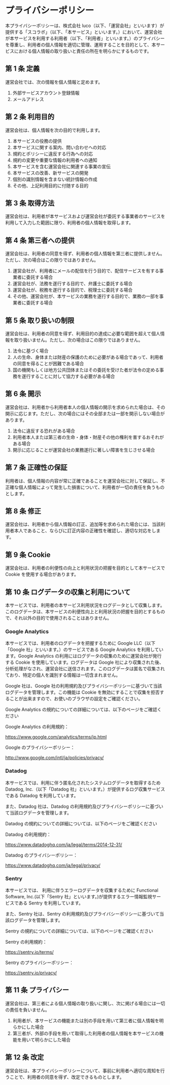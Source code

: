 # プライバシーポリシー

本プライバシーポリシーは、株式会社 luco（以下、「運営会社」といいます）が提供する「スコラボ」（以下、「本サービス」といいます。）において、運営会社が本サービスを利用する利用者（以下、「利用者」といいます。）のプライバシーを尊重し、利用者の個人情報を適切に管理、運用することを目的として、本サービスにおける個人情報の取り扱いと責任の所在を明らかにするものです。

## 第 1 条 定義

運営会社では、次の情報を個人情報と定めます。

1. 外部サービスアカウント登録情報
2. メールアドレス

## 第 2 条 利用目的

運営会社は、個人情報を次の目的で利用します。

1. 本サービスの役務の提供
2. 本サービスに関する案内、問い合わせへの対応
3. 規約とポリシーに違反する行為への対応
4. 規約の変更や重要な情報の利用者への通知
5. 本サービスを含む運営会社に関連する事業の宣伝
6. 本サービスの改善、新サービスの開発
7. 個別の識別情報を含まない統計情報の作成
8. その他、上記利用目的に付随する目的

## 第 3 条 取得方法

運営会社は、利用者が本サービスおよび運営会社が委託する事業者のサービスを利用して入力した範囲に限り、利用者の個人情報を取得します。

## 第 4 条 第三者への提供

運営会社は、利用者の同意を得ず、利用者の個人情報を第三者に提供しません。ただし、次の場合はこの限りではありません。

1. 運営会社が、利用者にメールの配信を行う目的で、配信サービスを有する事業者に委託する場合
2. 運営会社が、法務を遂行する目的で、弁護士に委託する場合
3. 運営会社が、税務を遂行する目的で、税理士に委託する場合
4. その他、運営会社が、本サービスの業務を遂行する目的で、業務の一部を事業者に委託する場合

## 第 5 条 取り扱いの制限

運営会社は、利用者の同意を得ず、利用目的の達成に必要な範囲を超えて個人情報を取り扱いません。ただし、次の場合はこの限りではありません。

1. 法令に基づく場合
2. 人の生命、身体または財産の保護のために必要がある場合であって、利用者の同意を得ることが困難である場合
3. 国の機関もしくは地方公共団体またはその委託を受けた者が法令の定める事務を遂行することに対して協力する必要がある場合

## 第 6 条 開示

運営会社は、利用者から利用者本人の個人情報の開示を求められた場合は、その開示に応じます。ただし、次の場合にはその全部または一部を開示しない場合があります。

1. 法令に違反する恐れがある場合
2. 利用者本人または第三者の生命・身体・財産その他の権利を害するおそれがある場合
3. 開示に応じることが運営会社の業務遂行に著しい障害を生じさせる場合

## 第 7 条 正確性の保証

利用者は、個人情報の内容が常に正確であることを運営会社に対して保証し、不正確な個人情報によって発生した損害について、利用者が一切の責任を負うものとします。

## 第 8 条 修正

運営会社は、利用者から個人情報の訂正、追加等を求められた場合には、当該利用者本人であること、ならびに訂正内容の正確性を確認し、適切な対応をします。

## 第 9 条 Cookie

運営会社は、利用者の利便性の向上と利用状況の把握を目的として本サービスで Cookie を使用する場合があります。

## 第 10 条 ログデータの収集と利用について

本サービスでは、利用者の本サービス利用状況をログデータとして収集します。このログデータは、本サービスの利便性向上と利用状況の把握を目的とするもので、それ以外の目的で使用されることはありません。

### Google Analytics

本サービスでは、利用者のログデータを把握するために Google
LLC（以下「Google 社」といいます。）のサービスである Google
Analytics を利用しています。Google
Analytics の利用にはログデータの収集のために運営会社が発行する Cookie を使用しています。ログデータは Google 社により収集された後、分析処理がなされ、運営会社に送信されます。このログデータは匿名で収集されており、特定の個人を識別する情報は一切含まれません。

Google 社は、Google 社の利用規約及びプライバシーポリシーに基づいて当該ログデータを管理します。この機能は Cookie を無効にすることで収集を拒否することが出来ますので、お使いのブラウザの設定をご確認ください。

Google
Analytics の規約についての詳細については、以下のページをご確認ください

Google Analytics の利用規約：

<https://www.google.com/analytics/terms/jp.html>

Google のプライバシーポリシー：

<http://www.google.com/intl/ja/policies/privacy/>

### Datadog

本サービスでは、利用に伴う匿名化されたシステムログデータを取得するため Datadog,
Inc.（以下「Datadog 社」といいます。）が提供するログ収集サービスである Datadog を利用しています。

また、Datadog 社は、Datadog の利用規約及びプライバシーポリシーに基づいて当該ログデータを管理します。

Datadog の規約についての詳細については、以下のページをご確認ください

Datadog の利用規約：

<https://www.datadoghq.com/ja/legal/terms/2014-12-31/>

Datadog のプライバシーポリシー：

<https://www.datadoghq.com/ja/legal/privacy/>

### Sentry

本サービスでは、 利用に伴うエラーログデータを収集するために Functional
Software,
Inc.(以下「Sentry 社」といいます。)が提供するエラー情報監視サービスである Sentry を利用しています。

また、Sentry 社は、Sentry の利用規約及びプライバシーポリシーに基づいて当該ログデータを管理します。

Sentry の規約についての詳細については、以下のページをご確認ください

Sentry の利用規約：

<https://sentry.io/terms/>

Sentry のプライバシーポリシー：

<https://sentry.io/privacy/>

## 第 11 条 プライバシー

運営会社は、第三者による個人情報の取り扱いに関し、次に掲げる場合には一切の責任を負いません。

1. 利用者が、本サービスの機能または別の手段を用いて第三者に個人情報を明らかにした場合
2. 第三者が、外部の手段を用いて取得した利用者の個人情報を本サービスの機能を用いて明らかにした場合

## 第 12 条 改定

運営会社は、本プライバシーポリシーについて、事前に利用者へ適切な周知を行うことで、利用者の同意を得ず、改定できるものとします。
